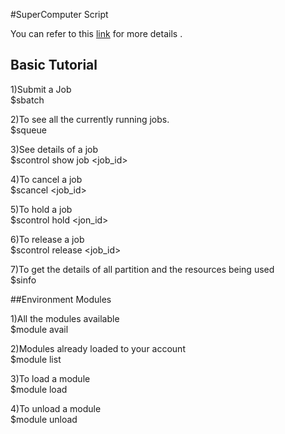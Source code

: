 #SuperComputer Script

You can refer to this [link]() for more details .

## Basic Tutorial

1)Submit a Job <br />
$sbatch <jobname>

2)To see all the currently running jobs.<br />
$squeue

3)See details of a job<br />
$scontrol show job <job_id>

4)To cancel a job<br />
$scancel <job_id>

5)To hold a job<br />
$scontrol hold <jon_id>

6)To release a job<br />
$scontrol release <job_id>

7)To get the details of all partition and the resources being used <br />
$sinfo

##Environment Modules

1)All the modules available<br /> 
$module avail

2)Modules already loaded to your account<br />
$module list

3)To load a module <br />
$module load <name>

4)To unload a module <br />
$module unload <name>
 
